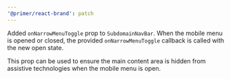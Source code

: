 ```yaml
---
'@primer/react-brand': patch
---
```


Added `onNarrowMenuToggle` prop to `SubdomainNavBar`. When the mobile menu is opened or closed, the provided `onNarrowMenuToggle` callback is called with the new open state.

This prop can be used to ensure the main content area is hidden from assistive technologies when the mobile menu is open.
